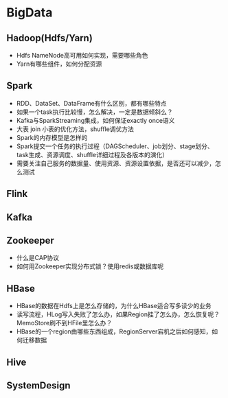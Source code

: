 # BigData
## Hadoop(Hdfs/Yarn)
- Hdfs NameNode高可用如何实现，需要哪些角色
- Yarn有哪些组件，如何分配资源
## Spark
- RDD、DataSet、DataFrame有什么区别，都有哪些特点
- 如果一个task执行比较慢，怎么解决，一定是数据倾斜么？
- Kafka与SparkStreaming集成，如何保证exactly once语义
- 大表 join 小表的优化方法，shuffle调优方法
- Spark的内存模型是怎样的
- Spark提交一个任务的执行过程（DAGScheduler、job划分、stage划分、task生成、资源调度、shuffle详细过程及各版本的演化）
- 需要关注自己服务的数据量、使用资源、资源设置依据，是否还可以减少，怎么测试
## Flink
## Kafka
## Zookeeper
- 什么是CAP协议
- 如何用Zookeeper实现分布式锁？使用redis或数据库呢
## HBase
- HBase的数据在Hdfs上是怎么存储的，为什么HBase适合写多读少的业务
- 读写流程，HLog写入失败了怎么办，如果Region挂了怎么办，怎么恢复呢？MemoStore刷不到HFile里怎么办？
- HBase的一个region由哪些东西组成，RegionServer宕机之后如何感知，如何迁移数据
## Hive
## SystemDesign
